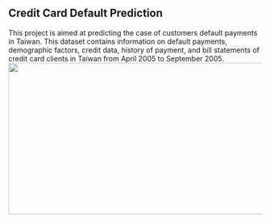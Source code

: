 ## Credit Card Default Prediction

This project is aimed at predicting the case of customers default payments in Taiwan.
This dataset contains information on default payments, demographic factors, credit data, history of payment, and bill statements of credit card clients in Taiwan from April 2005 to September 2005.
<img target="_blank" src="https://user-images.githubusercontent.com/32620288/139556045-5a52c63e-18e8-46cf-b1f0-9c056b6358de.png" width=800; height=300>

